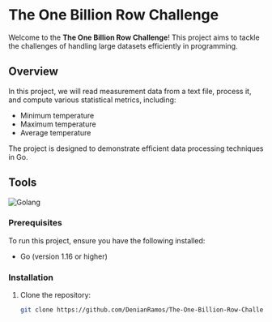 # The One Billion Row Challenge

Welcome to the **The One Billion Row Challenge**! This project aims to tackle the challenges of handling large datasets efficiently in programming.

## Overview

In this project, we will read measurement data from a text file, process it, and compute various statistical metrics, including:

- Minimum temperature
- Maximum temperature
- Average temperature

The project is designed to demonstrate efficient data processing techniques in Go.

## Tools
 ![Golang](https://img.shields.io/badge/Go-00ADD8?style=for-the-badge&logo=go&logoColor=white)
 
### Prerequisites

To run this project, ensure you have the following installed:

- Go (version 1.16 or higher)

### Installation

1. Clone the repository:
   ```bash
   git clone https://github.com/DenianRamos/The-One-Billion-Row-Challenge.git

